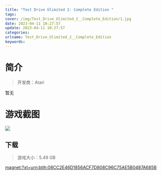 ```yaml
---
title: "Test Drive Ulimited 2: Complete Edition "
tags: 
cover: /img/Test_Drive_Ulimited_2__Complete_Edition/1.jpg
date: 2023-04-11 10:27:57
update: 2023-04-11 10:27:57
categories: 
urlname: Test_Drive_Ulimited_2__Complete_Edition
keywords: 
---
```

# 简介

> 开发商：Atari

暂无

# 游戏截图

![](/img/Test_Drive_Ulimited_2__Complete_Edition/2.jpg)


## 下载

> 游戏大小：5.49 GB

[magnet:?xt=urn:btih:08CC2E46D1856ACF7D808C96C75AE5B0487A685B](magnet:?xt=urn:btih:08CC2E46D1856ACF7D808C96C75AE5B0487A685B)